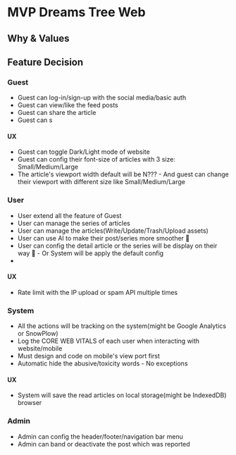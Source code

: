 # MVP Dreams Tree Web

## Why & Values

## Feature Decision

### Guest

- Guest can log-in/sign-up with the social media/basic auth
- Guest can view/like the feed posts
- Guest can share the article
- Guest can s

#### UX

- Guest can toggle Dark/Light mode of website
- Guest can config their font-size of articles with 3 size: Small/Medium/Large
- The article's viewport width default will be N??? - And guest can change their viewport with different size like Small/Medium/Large

### User

- User extend all the feature of Guest
- User can manage the series of articles
- User can manage the articles(Write/Update/Trash/Upload assets)
- User can use AI to make their post/series more smoother 🤔
- User can config the detail article or the series will be display on their way 🤔 - Or System will be apply the default config
-

#### UX

- Rate limit with the IP upload or spam API multiple times

### System

- All the actions will be tracking on the system(might be Google Analytics or SnowPlow)
- Log the CORE WEB VITALS of each user when interacting with website/mobile
- Must design and code on mobile's view port first
- Automatic hide the abusive/toxicity words - No exceptions

#### UX

- System will save the read articles on local storage(might be IndexedDB) browser

### Admin

- Admin can config the header/footer/navigation bar menu
- Admin can band or deactivate the post which was reported
